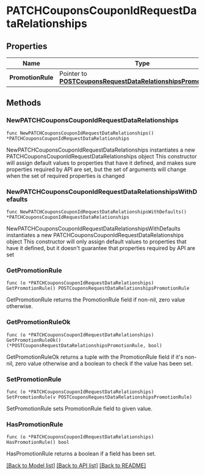 # PATCHCouponsCouponIdRequestDataRelationships

## Properties

Name | Type | Description | Notes
------------ | ------------- | ------------- | -------------
**PromotionRule** | Pointer to [**POSTCouponsRequestDataRelationshipsPromotionRule**](POSTCouponsRequestDataRelationshipsPromotionRule.md) |  | [optional] 

## Methods

### NewPATCHCouponsCouponIdRequestDataRelationships

`func NewPATCHCouponsCouponIdRequestDataRelationships() *PATCHCouponsCouponIdRequestDataRelationships`

NewPATCHCouponsCouponIdRequestDataRelationships instantiates a new PATCHCouponsCouponIdRequestDataRelationships object
This constructor will assign default values to properties that have it defined,
and makes sure properties required by API are set, but the set of arguments
will change when the set of required properties is changed

### NewPATCHCouponsCouponIdRequestDataRelationshipsWithDefaults

`func NewPATCHCouponsCouponIdRequestDataRelationshipsWithDefaults() *PATCHCouponsCouponIdRequestDataRelationships`

NewPATCHCouponsCouponIdRequestDataRelationshipsWithDefaults instantiates a new PATCHCouponsCouponIdRequestDataRelationships object
This constructor will only assign default values to properties that have it defined,
but it doesn't guarantee that properties required by API are set

### GetPromotionRule

`func (o *PATCHCouponsCouponIdRequestDataRelationships) GetPromotionRule() POSTCouponsRequestDataRelationshipsPromotionRule`

GetPromotionRule returns the PromotionRule field if non-nil, zero value otherwise.

### GetPromotionRuleOk

`func (o *PATCHCouponsCouponIdRequestDataRelationships) GetPromotionRuleOk() (*POSTCouponsRequestDataRelationshipsPromotionRule, bool)`

GetPromotionRuleOk returns a tuple with the PromotionRule field if it's non-nil, zero value otherwise
and a boolean to check if the value has been set.

### SetPromotionRule

`func (o *PATCHCouponsCouponIdRequestDataRelationships) SetPromotionRule(v POSTCouponsRequestDataRelationshipsPromotionRule)`

SetPromotionRule sets PromotionRule field to given value.

### HasPromotionRule

`func (o *PATCHCouponsCouponIdRequestDataRelationships) HasPromotionRule() bool`

HasPromotionRule returns a boolean if a field has been set.


[[Back to Model list]](../README.md#documentation-for-models) [[Back to API list]](../README.md#documentation-for-api-endpoints) [[Back to README]](../README.md)


